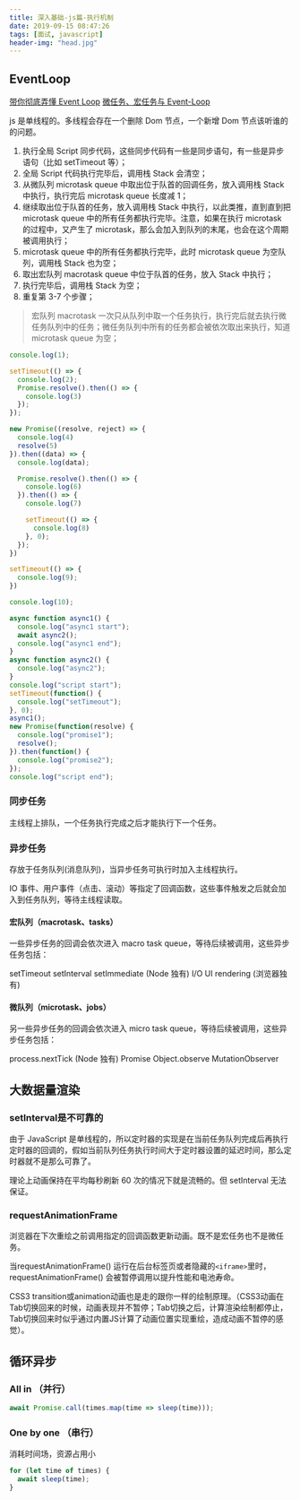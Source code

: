```yaml
---
title: 深入基础-js篇-执行机制
date: 2019-09-15 08:47:26
tags: [面试, javascript]
header-img: "head.jpg"
---
```


## EventLoop

[带你彻底弄懂 Event Loop](https://juejin.im/post/5b8f76675188255c7c653811)
[微任务、宏任务与 Event-Loop](https://juejin.im/post/5b73d7a6518825610072b42b)

js 是单线程的。多线程会存在一个删除 Dom 节点，一个新增 Dom 节点该听谁的的问题。

1. 执行全局 Script 同步代码，这些同步代码有一些是同步语句，有一些是异步语句（比如 setTimeout 等）；
2. 全局 Script 代码执行完毕后，调用栈 Stack 会清空；
3. 从微队列 microtask queue 中取出位于队首的回调任务，放入调用栈 Stack 中执行，执行完后 microtask queue 长度减 1；
4. 继续取出位于队首的任务，放入调用栈 Stack 中执行，以此类推，直到直到把 microtask queue 中的所有任务都执行完毕。注意，如果在执行 microtask 的过程中，又产生了 microtask，那么会加入到队列的末尾，也会在这个周期被调用执行；
5. microtask queue 中的所有任务都执行完毕，此时 microtask queue 为空队列，调用栈 Stack 也为空；
6. 取出宏队列 macrotask queue 中位于队首的任务，放入 Stack 中执行；
7. 执行完毕后，调用栈 Stack 为空；
8. 重复第 3-7 个步骤；

> 宏队列 macrotask 一次只从队列中取一个任务执行，执行完后就去执行微任务队列中的任务；微任务队列中所有的任务都会被依次取出来执行，知道 microtask queue 为空；

```js
console.log(1);

setTimeout(() => {
  console.log(2);
  Promise.resolve().then(() => {
    console.log(3)
  });
});

new Promise((resolve, reject) => {
  console.log(4)
  resolve(5)
}).then((data) => {
  console.log(data);

  Promise.resolve().then(() => {
    console.log(6)
  }).then(() => {
    console.log(7)

    setTimeout(() => {
      console.log(8)
    }, 0);
  });
})

setTimeout(() => {
  console.log(9);
})

console.log(10);
```

```js
async function async1() {
  console.log("async1 start");
  await async2();
  console.log("async1 end");
}
async function async2() {
  console.log("async2");
}
console.log("script start");
setTimeout(function() {
  console.log("setTimeout");
}, 0);
async1();
new Promise(function(resolve) {
  console.log("promise1");
  resolve();
}).then(function() {
  console.log("promise2");
});
console.log("script end");
```

### 同步任务

主线程上排队，一个任务执行完成之后才能执行下一个任务。

### 异步任务

存放于任务队列(消息队列)，当异步任务可执行时加入主线程执行。

IO 事件、用户事件（点击、滚动）等指定了回调函数，这些事件触发之后就会加入到任务队列，等待主线程读取。

#### 宏队列（macrotask、tasks）

一些异步任务的回调会依次进入 macro task queue，等待后续被调用，这些异步任务包括：

setTimeout
setInterval
setImmediate (Node 独有)
I/O
UI rendering (浏览器独有)

#### 微队列（microtask、jobs）

另一些异步任务的回调会依次进入 micro task queue，等待后续被调用，这些异步任务包括：

process.nextTick (Node 独有)
Promise
Object.observe
MutationObserver

## 大数据量渲染

### setInterval是不可靠的

由于 JavaScript 是单线程的，所以定时器的实现是在当前任务队列完成后再执行定时器的回调的，假如当前队列任务执行时间大于定时器设置的延迟时间，那么定时器就不是那么可靠了。

理论上动画保持在平均每秒刷新 60 次的情况下就是流畅的。但 setInterval 无法保证。

### requestAnimationFrame

浏览器在下次重绘之前调用指定的回调函数更新动画。既不是宏任务也不是微任务。

当requestAnimationFrame() 运行在后台标签页或者隐藏的`<iframe>`里时，requestAnimationFrame() 会被暂停调用以提升性能和电池寿命。

CSS3 transition或animation动画也是走的跟你一样的绘制原理。（CSS3动画在Tab切换回来的时候，动画表现并不暂停；Tab切换之后，计算渲染绘制都停止，Tab切换回来时似乎通过内置JS计算了动画位置实现重绘，造成动画不暂停的感觉）。

## 循环异步

### All in （并行）

```js
await Promise.call(times.map(time => sleep(time)));
```

### One by one （串行）

消耗时间场，资源占用小

```js
for (let time of times) {
  await sleep(time);
}
```
